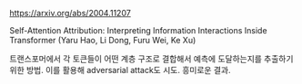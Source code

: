 https://arxiv.org/abs/2004.11207

Self-Attention Attribution: Interpreting Information Interactions Inside
  Transformer (Yaru Hao, Li Dong, Furu Wei, Ke Xu)

트랜스포머에서 각 토큰들이 어떤 계층 구조로 결합해서 예측에 도달하는지를 추출하기 위한 방법. 이를 활용해 adversarial attack도 시도. 흥미로운 결과.